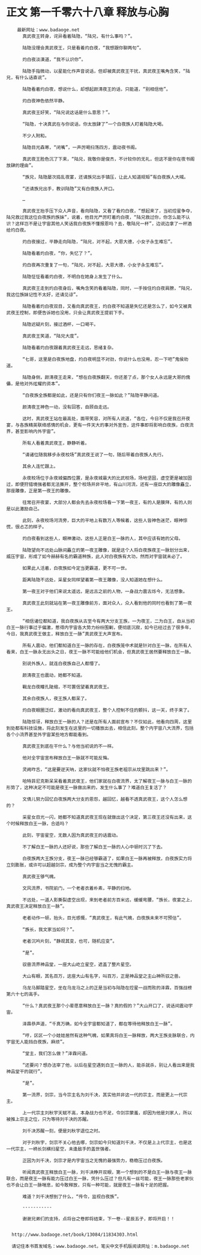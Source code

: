 # 正文 第一千零六十八章 释放与心胸
        最新网址：www.badaoge.net
          真武夜王转身，诧异看着陆隐，“陆兄，有什么事吗？”。
      
          陆隐没理会真武夜王，只是看着灼白夜，“我想跟你聊两句”。
      
          灼白夜淡漠道，“我不认识你”。
      
          陆隐手指微动，以星能化作声音说话，但却被真武夜王干扰，真武夜王嘴角含笑，“陆兄，有什么话直说”。
      
          陆隐看着灼白夜，想说什么，却想起颜清夜王的话，只能道，“别相信他”。
      
          灼白夜神色依然平静。
      
          真武夜王好笑，“陆兄说这话是什么意思？”。
      
          “陆隐，十决真武在与你说话，你太放肆了”一个白夜族人盯着陆隐大喝。
      
          不少人附和。
      
          陆隐目光森寒，“闭嘴”，一声厉喝扫荡四方，震动夜书阁。
      
          真武夜王脸色沉了下来，“陆兄，我敬你是俊杰，不计较你的无礼，但这不是你在夜书阁放肆的理由”。
      
          “族兄，陆隐屡次捣乱夜宴，还请族兄出手镇压，让此人知道规矩”有白夜族人大喊。
      
          “还请族兄出手，教训陆隐”又有白夜族人开口。
      
          …
      
          真武夜王抬手压下众人声音，看向陆隐，又看了看灼白夜，“想起来了，当初焢星争夺，陆兄救过我这位白夜族的族妹”，说着，他目光严厉盯着灼白夜，“陆兄救过你，你怎么能不认识？这样岂不是让宇宙其他人笑话我白夜族不懂报恩吗？去，敬陆兄一杯”，边说边拿了一杯酒给灼白夜。
      
          灼白夜接过，平静走向陆隐，“陆兄，对不起，大恩大德，小女子永生难忘”。
      
          陆隐看着灼白夜，“你，失忆了？”。
      
          灼白夜再次重复了一句，“陆兄，对不起，大恩大德，小女子永生难忘”。
      
          陆隐怔怔看着灼白夜，不明白在她身上发生了什么。
      
          真武夜王走到灼白夜身后，嘴角含笑的看着陆隐，同时，一手按住灼白夜肩膀，“陆兄，我这位族妹记性不太好，还请见谅”。
      
          陆隐看着灼白夜双目，又看向真武夜王，灼白夜不知道是失忆还是怎么了，如今又被真武夜王控制，即便告诉她也没用，只会让真武夜王提前下手。
      
          陆隐迟疑片刻，接过酒杯，一口喝干。
      
          真武夜王笑道，“陆兄大度”。
      
          陆隐看着灼白夜跟着真武夜王走远，思绪复杂。
      
          “七哥，这里是白夜族地盘，灼白夜明显不对劲，你说什么也没用，忍一下吧”鬼侯劝道。
      
          陆隐身侧，颜清夜王走来，“想在白夜族翻天，你还差了点，那个女人永远是大哥的傀儡，是他对外炫耀的资本”。
      
          “白夜族全族都是如此，还是只有你们夜王一脉如此？”陆隐平静问道。
      
          颜清夜王神色一动，没有回答，自顾自走远。
      
          这时，真武夜王站在最高处，面带笑容，对所有人说道，“各位，今日不仅是我召开夜宴，与各族精英联络感情的机会，更有一件天大的事对外宣告，这件事即将影响白夜族，白夜流界，甚至影响内外宇宙”。
      
          所有人看着真武夜王，静静听着。
      
          “请诸位随我移步永夜校场”真武夜王说了一句，随后带着白夜族人先行。
      
          其余人连忙跟上。
      
          永夜校场位于永夜城偏西位置，是永夜城最大的比武校场，场地坚固，虚空更是被加固过，即便狩猎境强者都无法撕开，整个校场并非平地，有山川河流，还有一座巨大的雕像矗立，那座雕像，正是第一夜王的雕像。
      
          往常召开夜宴，大部分人都会先去永夜校场看一下第一夜王，有的人是膜拜，有的人则是以此激励自己。
      
          此刻，永夜校场河流旁，巨大的平地上有数万人等候着，这些人皆神色迷茫，眼神惊慌，很忐忑的样子。
      
          灼白夜看到这些人，眼神激动，这些人正是白王一脉的人，其中应该有她的父母。
      
          陆隐望向不远处山脉间矗立的第一夜王雕像，就是这个人将白夜族夜王一脉划分出来，威压宇宙，形成了如今赫赫有名的霸道种族，此人对白夜族有大功，然而对宇宙就未必了。
      
          如果此人活着，白夜族如今定当更霸道，更不可一世。
      
          距离陆隐不远处，采星女同样望着第一夜王雕像，没人知道她在想什么。
      
          第一夜王对于他们来说太遥远，是远古之前的人物，一身战力震古烁今，无法想象。
      
          真武夜王此刻就站在第一夜王雕像前方，面对众人，众人看到他的同时也看到了第一夜王。
      
          “相信诸位都知道，我白夜族从古至今有两大分支王族，一为夜王，二为白王，自从当初白王一脉行事过于偏激，惹得内宇宙各大势力纷纷围剿，便彻底沉寂，如今已经过去了很多年，今日，我真武夜王做主，释放白王一脉”真武夜王大声宣布。
      
          所有人震动，他们都知道白王一脉的存在，白夜族笼中术就是针对白王一脉，在所有人看来，白王一脉永无出头之日，夜王一脉不可能给他们机会，但真武夜王居然要释放白王一脉。
      
          别说外族人，就连白夜族自己人都懵了。
      
          颜清夜王也震动，她都不知道。
      
          戰龙白夜瞳孔陡缩，不可置信望着真武夜王。
      
          其余白夜族人，夜王族人都呆了。
      
          灼白夜眼圈泛红，激动的看向真武夜王，整个人控制不住的颤抖，这一天，终于来了。
      
          陆隐惊讶，释放白王一脉的人？还是在所有人面前宣布？不仅如此，他看向四周，这里到处都有科技设施，将此刻发生在这里的一切播放出去，相信此刻，整个内宇宙八大流界，包括各个小流界甚至外宇宙某些地方都能看到。
      
          真武夜王到底在干什么？与他当初说的不一样。
      
          他对全宇宙宣布释放白王一脉就不可能反悔。
      
          灵阙咋舌，“这是要逆天呐，这家伙就不怕夜王族老祖宗从坟里跳出来？”。
      
          哈特菲尼克斯呆呆看着真武夜王，他们家就在白夜流界，太了解夜王一脉与白王一脉的形势了，这种决定不可能是夜王一脉做出来的，发生什么事了？难道白王复活了？
      
          文倩儿努力回忆白夜族两大分支的恩怨，越回忆，越看不透真武夜王，这个人怎么想的？
      
          采星女目光一闪，她都不知道真武夜王现在就做出这个决定，第三夜王还没有出来，这个时候释放白王一脉，合适吗？
      
          此刻，宇宙星空，无数人因为真武夜王的话震动。
      
          不了解白王一脉的人还好说，那些了解白王一脉的人心中顿时沉了下去。
      
          白夜族两大王族分支，夜王一脉已经够霸道了，如果白王一脉再被释放，白夜族实力将立刻膨胀，或许可以超越剑宗，成为整个内宇宙当之无愧的霸主。
      
          真武夜王够气魄。
      
          文风流界，书院前门，一个老者衣着朴素，平静的扫地。
      
          不远处，一道人影撕裂虚空出现，来到老者前方百米远，缓缓弯腰，“族长，夜宴之上，真武夜王决定释放白王一脉”。
      
          老者动作一顿，抬头，目光感慨，“真武夜王，有此气魄，白夜族未来不可预估”。
      
          “族长，我文家当如何？”。
      
          老者沉吟片刻，“静观其变，也可，随机应变”。
      
          “是”。
      
          驭兽流界神品堂，一座大山屹立星空，遮盖了整片星空。
      
          大山有眼，其名百万，这座大山有名字，叫百万，正是神品堂之主山神所驭之兽。
      
          乌龙马脚踏星空，坐在乌龙马之上的正是当初与陆隐在焢星一战而败的泽霖，百强战榜第六十七的高手。
      
          “什么？真武夜王那个小辈愿意释放白王一脉？真的假的？”大山开口了，说话间震动宇宙。
      
          泽霖恭声道，“千真万确，如今全宇宙都知道了，都在等待他释放白王一脉”。
      
          “哼，区区一个小娃娃居然有这种气魄，如果真将白王一脉释放，两大王族支脉联合，内宇宙无人能挡白夜族，麻烦”。
      
          “堂主，我们怎么做？”泽霖问道。
      
          “还要问？想办法宰了他，以后在星空遇到白王一脉的人，能杀就杀，别让人看出来是我神品堂干的就行”。
      
          “是”。
      
          第一流界，剑宗，当今宗主名为刘千决，其实他并非这一代的宗主，而是更上一代宗主。
      
          上一代宗主刘秋宇天赋不高，本身战力也不足，令剑宗蒙羞，却因为他是刘家人，所以被推上宗主之位，只为等待刘千决的苏醒。
      
          刘千决苏醒一刻，便是刘秋宇退位之时。
      
          对于刘秋宇，剑宗不关心他去哪，剑宗如今只知道刘千决，不仅是上上代宗主，也是这一代宗主，一柄长剑横扫星空，未逢敌手的盖世强者。
      
          正因为刘千决，剑宗才是内宇宙当之无愧的最强势力，稳稳压过白夜族。
      
          听闻真武夜王释放白王一脉，刘千决睁开双眼，第一个想到的不是白王一脉与夜王一脉联合，而是夜王一脉有能力压过白王一脉，凭什么压过？但凡有一丝可能，夜王一脉那些老家伙也不会让白王一脉喘息，如今敢释放，只有一种可能，就是夜王一脉有十足的把握。
      
          难道？刘千决想到了什么，“传令，监视白夜族”。
      
          -----------
      
          谢谢兄弟们的支持，点将台之卷即将结束，下一卷--星辰五子，即将开启！！
      
      
      http://www.badaoge.net/book/13084/11834303.html
      
      请记住本书首发域名：www.badaoge.net。笔尖中文手机版阅读网址：m.badaoge.net